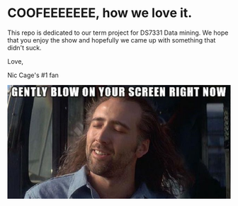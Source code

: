 # COOFEEEEEEE, how we love it.

This repo is dedicated to our term project for  DS7331 Data mining.  We hope that you enjoy the show and hopefully we came up with something that didn't suck.  

Love, 

Nic Cage's #1 fan



![DataScienceProfile](https://github.com/Landcruiser87/Cadc_7331_Project/blob/master/data/niccage.jpg? "Science!")
